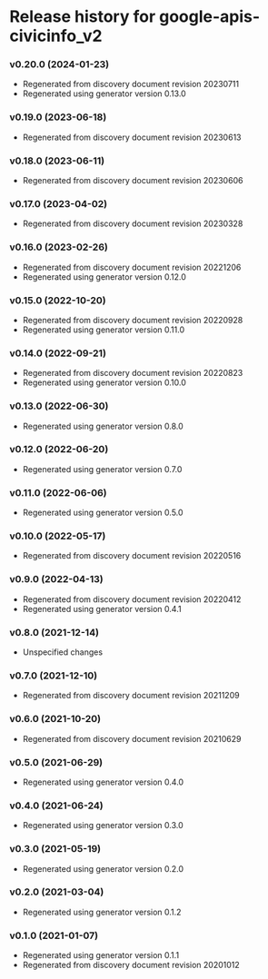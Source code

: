 # Release history for google-apis-civicinfo_v2

### v0.20.0 (2024-01-23)

* Regenerated from discovery document revision 20230711
* Regenerated using generator version 0.13.0

### v0.19.0 (2023-06-18)

* Regenerated from discovery document revision 20230613

### v0.18.0 (2023-06-11)

* Regenerated from discovery document revision 20230606

### v0.17.0 (2023-04-02)

* Regenerated from discovery document revision 20230328

### v0.16.0 (2023-02-26)

* Regenerated from discovery document revision 20221206
* Regenerated using generator version 0.12.0

### v0.15.0 (2022-10-20)

* Regenerated from discovery document revision 20220928
* Regenerated using generator version 0.11.0

### v0.14.0 (2022-09-21)

* Regenerated from discovery document revision 20220823
* Regenerated using generator version 0.10.0

### v0.13.0 (2022-06-30)

* Regenerated using generator version 0.8.0

### v0.12.0 (2022-06-20)

* Regenerated using generator version 0.7.0

### v0.11.0 (2022-06-06)

* Regenerated using generator version 0.5.0

### v0.10.0 (2022-05-17)

* Regenerated from discovery document revision 20220516

### v0.9.0 (2022-04-13)

* Regenerated from discovery document revision 20220412
* Regenerated using generator version 0.4.1

### v0.8.0 (2021-12-14)

* Unspecified changes

### v0.7.0 (2021-12-10)

* Regenerated from discovery document revision 20211209

### v0.6.0 (2021-10-20)

* Regenerated from discovery document revision 20210629

### v0.5.0 (2021-06-29)

* Regenerated using generator version 0.4.0

### v0.4.0 (2021-06-24)

* Regenerated using generator version 0.3.0

### v0.3.0 (2021-05-19)

* Regenerated using generator version 0.2.0

### v0.2.0 (2021-03-04)

* Regenerated using generator version 0.1.2

### v0.1.0 (2021-01-07)

* Regenerated using generator version 0.1.1
* Regenerated from discovery document revision 20201012

